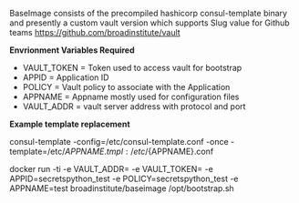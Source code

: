 BaseImage consists of the precompiled hashicorp consul-template binary and presently a custom vault version which supports Slug value for Github teams https://github.com/broadinstitute/vault



**Envrionment Variables Required**

* VAULT_TOKEN = Token used to access vault for bootstrap
* APPID = Application ID
* POLICY = Vault policy to associate with the Application
* APPNAME = Appname mostly used for configuration files
* VAULT_ADDR = vault server address with protocol and port

**Example template replacement**

consul-template -config=/etc/consul-template.conf -once -template=/etc/${APPNAME}.tmpl:/etc/${APPNAME}.conf


docker run -ti -e VAULT_ADDR=<VAULT ADDRESS> -e VAULT_TOKEN=<TOKEN> -e APPID=secretspython_test -e POLICY=secretspython_test -e APPNAME=test broadinstitute/baseimage /opt/bootstrap.sh

